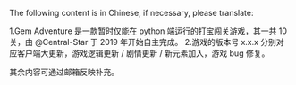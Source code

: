 The following content is in Chinese, if necessary, please translate:

1.Gem Adventure 是一款暂时仅能在 python 端运行的打宝闯关游戏，其一共 10 关，由 @Central-Star 于 2019 年开始自主完成。
2.游戏的版本号 x.x.x 分别对应客户端大更新，游戏逻辑更新 / 剧情更新 / 新元素加入，游戏 bug 修复。

其余内容可通过邮箱反映补充。
